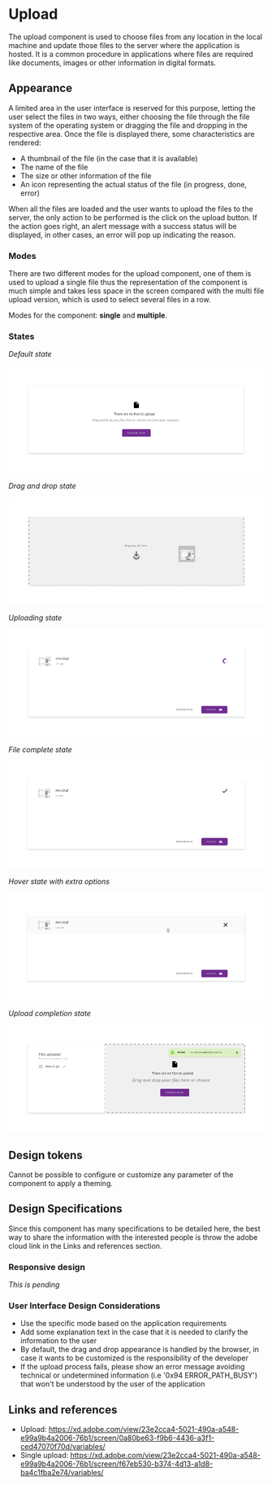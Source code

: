 # Upload

The upload component is used to choose files from any location in the local machine and update those files to the server where the application is hosted. It is a common procedure in applications where files are required like documents, images or other information in digital formats.

## Appearance

A limited area in the user interface is reserved for this purpose, letting the user select the files in two ways, either choosing the file through the file system of the operating system or dragging the file and dropping in the respective area.
Once the file is displayed there, some characteristics are rendered:
- A thumbnail of the file (in the case that it is available)
- The name of the file
- The size or other information of the file
- An icon representing the actual status of the file (in progress, done, error) 

When all the files are loaded and the user wants to upload the files to the server, the only action to be performed is the click on the upload button. If the action goes right, an alert message with a success status will be displayed, in other cases, an error will pop up indicating the reason.

### Modes

There are two different modes for the upload component, one of them is used to upload a single file thus the representation of the component is much simple and takes less space in the screen compared with the multi file upload version, which is used to select several files in a row. 

Modes for the component: __single__ and __multiple__.


### States

*Default state*

![Upload with the default preview of the component](images/upload_preview.png)

*Drag and drop state*

![Upload with drag and drop action of a file](images/upload_dragdrop.png)

*Uploading state*

![Upload with file uploading](images/upload_processing.png)

*File complete state*

![Upload with a file already uploaded and added to the list](images/upload_uploaded.png)

*Hover state with extra options*

![Upload with a hover action over the items to display more options](images/upload_hover.png)

*Upload completion state*

![Upload after cliclinkg the upload button with an alert reporting the state](images/upload_alert.png)

## Design tokens

Cannot be possible to configure or customize any parameter of the component to apply a theming.

## Design Specifications

Since this component has many specifications to be detailed here, the best way to share the information with the interested people is throw the adobe cloud link in the Links and references section.

### Responsive design

*This is pending*

### User Interface Design Considerations

- Use the specific mode based on the application requirements
- Add some explanation text in the case that it is needed to clarify the information to the user
- By default, the drag and drop appearance is handled by the browser, in case it wants to be customized is the responsibility of the developer
- If the upload process fails, please show an error message avoiding technical or undetermined information (i.e '0x94 ERROR_PATH_BUSY') that won't be understood by the user of the application

## Links and references

- Upload: https://xd.adobe.com/view/23e2cca4-5021-490a-a548-e99a9b4a2006-76b1/screen/0a80be63-f9b6-4436-a3f1-ced47070f70d/variables/
- Single upload: https://xd.adobe.com/view/23e2cca4-5021-490a-a548-e99a9b4a2006-76b1/screen/f67eb530-b374-4d13-a1d8-ba4c1fba2e74/variables/